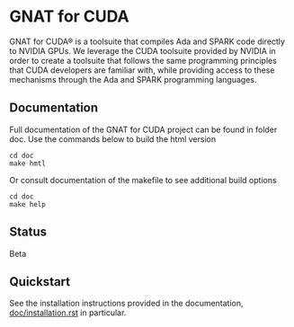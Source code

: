 # GNAT for CUDA

GNAT for CUDA® is a toolsuite that compiles Ada and SPARK code directly to
NVIDIA GPUs. We leverage the CUDA toolsuite provided by NVIDIA in order to
create a toolsuite that follows the same programming principles that CUDA
developers are familiar with, while providing access to these mechanisms
through the Ada and SPARK programming languages.

## Documentation

Full documentation of the GNAT for CUDA project can be found in folder doc.
Use the commands below to build the html version

```
cd doc
make hmtl
```

Or consult documentation of the makefile to see additional build options

```
cd doc
make help
```

## Status
Beta

## Quickstart

See the installation instructions provided in the documentation,
[doc/installation.rst](doc/installation.rst) in particular.

